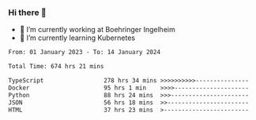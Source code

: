 ### Hi there 👋
- 🔭 I’m currently working at Boehringer Ingelheim
- 🌱 I’m currently learning Kubernetes

 
<!--START_SECTION:waka-->

```txt
From: 01 January 2023 - To: 14 January 2024

Total Time: 674 hrs 21 mins

TypeScript                 278 hrs 34 mins >>>>>>>>>>---------------   41.31 %
Docker                     95 hrs 1 min    >>>>---------------------   14.09 %
Python                     88 hrs 24 mins  >>>----------------------   13.11 %
JSON                       56 hrs 18 mins  >>-----------------------   08.35 %
HTML                       37 hrs 23 mins  >------------------------   05.54 %
```

<!--END_SECTION:waka-->

 
